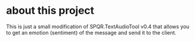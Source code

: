 # about this project
This is just a small modification of SPQR.TextAudioTool v0.4 that allows you to get an emotion (sentiment) of the message and send it to the client.
